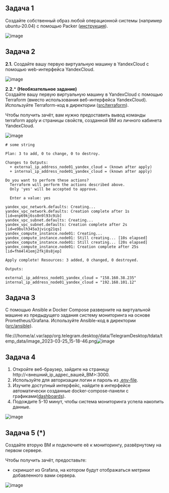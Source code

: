 ## Задача 1

Создайте собственный образ любой операционной системы (например ubuntu-20.04) с помощью Packer ([инструкция](https://cloud.yandex.ru/docs/tutorials/infrastructure-management/packer-quickstart)).

![image](https://user-images.githubusercontent.com/44001733/227514979-cd77b127-b6af-43f2-b59a-90cee8085e3c.png)

## Задача 2

**2.1.** Создайте вашу первую виртуальную машину в YandexCloud с помощью web-интерфейса YandexCloud.        

![image](https://user-images.githubusercontent.com/44001733/227516545-5c12395a-3dc3-4a34-8421-55997bfc4cbd.png)

**2.2.*** **(Необязательное задание)**      
Создайте вашу первую виртуальную машину в YandexCloud с помощью Terraform (вместо использования веб-интерфейса YandexCloud).
Используйте Terraform-код в директории ([src/terraform](https://github.com/netology-group/virt-homeworks/tree/virt-11/05-virt-04-docker-compose/src/terraform)).

Чтобы получить зачёт, вам нужно предоставить вывод команды terraform apply и страницы свойств, созданной ВМ из личного кабинета YandexCloud.

![image](https://user-images.githubusercontent.com/44001733/227526843-dbfaf3dc-b59b-4ee2-9450-d761d24fd9e6.png)

```terminal
# some string

Plan: 3 to add, 0 to change, 0 to destroy.

Changes to Outputs:
  + external_ip_address_node01_yandex_cloud = (known after apply)
  + internal_ip_address_node01_yandex_cloud = (known after apply)

Do you want to perform these actions?
  Terraform will perform the actions described above.
  Only 'yes' will be accepted to approve.

  Enter a value: yes

yandex_vpc_network.defaults: Creating...
yandex_vpc_network.defaults: Creation complete after 1s [id=enp69kj6ss0n9l93c9ib]
yandex_vpc_subnet.defaults: Creating...
yandex_vpc_subnet.defaults: Creation complete after 2s [id=e9bulh345a3jvicg21qs]
yandex_compute_instance.node01: Creating...
yandex_compute_instance.node01: Still creating... [10s elapsed]
yandex_compute_instance.node01: Still creating... [20s elapsed]
yandex_compute_instance.node01: Creation complete after 25s [id=fhm4l41emj2fkj8s8jep]

Apply complete! Resources: 3 added, 0 changed, 0 destroyed.

Outputs:

external_ip_address_node01_yandex_cloud = "158.160.38.235"
internal_ip_address_node01_yandex_cloud = "192.168.101.12"
```

## Задача 3

С помощью Ansible и Docker Compose разверните на виртуальной машине из предыдущего задания систему мониторинга на основе Prometheus/Grafana.
Используйте Ansible-код в директории ([src/ansible](https://github.com/netology-group/virt-homeworks/tree/virt-11/05-virt-04-docker-compose/src/ansible)).

file:///home/a/.var/app/org.telegram.desktop/data/TelegramDesktop/tdata/temp_data/image_2023-03-25_15-18-46.png![image](https://user-images.githubusercontent.com/44001733/227711596-786c93ea-8fca-4959-a286-30c5cbce6615.png)

## Задача 4

1. Откройте веб-браузер, зайдите на страницу http://<внешний_ip_адрес_вашей_ВМ>:3000.
2. Используйте для авторизации логин и пароль из [.env-file](https://github.com/netology-group/virt-homeworks/blob/virt-11/05-virt-04-docker-compose/src/ansible/stack/.env).
3. Изучите доступный интерфейс, найдите в интерфейсе автоматически созданные docker-compose-панели с графиками([dashboards](https://grafana.com/docs/grafana/latest/dashboards/use-dashboards/)).
4. Подождите 5-10 минут, чтобы система мониторинга успела накопить данные.

![image](https://user-images.githubusercontent.com/44001733/227711580-e5b970d3-7352-445c-8cb2-02c77a98a583.png)

## Задача 5 (*)

Создайте вторую ВМ и подключите её к мониторингу, развёрнутому на первом сервере.

Чтобы получить зачёт, предоставьте:

- скриншот из Grafana, на котором будут отображаться метрики добавленного вами сервера.

![image](https://user-images.githubusercontent.com/44001733/227713246-7138cfe6-1aaf-44e9-8ebb-a8c6b142fee4.png)
